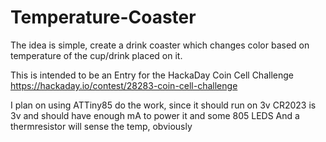# Temperature-Coaster

The idea is simple, create a drink coaster which changes color based on temperature of the cup/drink placed on it.  

This is intended to be an Entry for the HackaDay Coin Cell Challenge https://hackaday.io/contest/28283-coin-cell-challenge

I plan on using ATTiny85 do the work, since it should run on 3v 
CR2023 is 3v and should have enough mA to power it and some 805 LEDS
And a thermresistor will sense the temp, obviously
